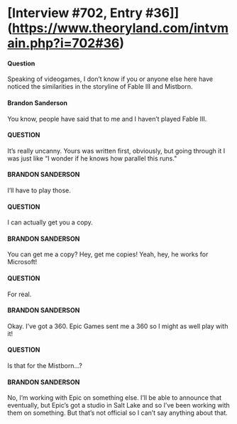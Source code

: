 # [Interview #702, Entry #36]](https://www.theoryland.com/intvmain.php?i=702#36)

#### Question

Speaking of videogames, I don’t know if you or anyone else here have noticed the similarities in the storyline of Fable III and Mistborn.

#### Brandon Sanderson

You know, people have said that to me and I haven’t played Fable III.

#### QUESTION

It’s really uncanny. Yours was written first, obviously, but going through it I was just like “I wonder if he knows how parallel this runs."

#### BRANDON SANDERSON

I’ll have to play those.

#### QUESTION

I can actually get you a copy.

#### BRANDON SANDERSON

You can get me a copy? Hey, get me copies! Yeah, hey, he works for Microsoft!

#### QUESTION

For real.

#### BRANDON SANDERSON

Okay. I’ve got a 360. Epic Games sent me a 360 so I might as well play with it!

#### QUESTION

Is that for the Mistborn...?

#### BRANDON SANDERSON

No, I’m working with Epic on something else. I’ll be able to announce that eventually, but Epic’s got a studio in Salt Lake and so I’ve been working with them on something. But that’s not official so I can’t say anything about that.

